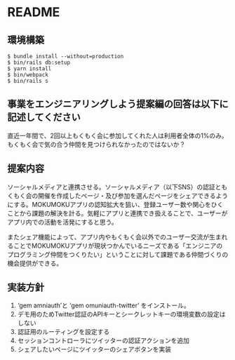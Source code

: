 # README

## 環境構築
```
$ bundle install --without=production
$ bin/rails db:setup
$ yarn install
$ bin/webpack
$ bin/rails s
```

## 事業をエンジニアリングしよう提案編の回答は以下に記述してください
直近一年間で、2回以上もくもく会に参加してくれた人は利用者全体の1%のみ。もくもく会で気の合う仲間を見つけられなかったのではないか？

## 提案内容

ソーシャルメディアと連携させる。ソーシャルメディア（以下SNS）の認証ともくもく会の開催を作成したページ・及び参加を選んだページをシェアできるようにする。MOKUMOKUアプリの認知拡大を狙い、登録ユーザー数や関心をひくことから課題の解決を計る。気軽にアプリと連携でき扱えることで、ユーザーがアプリ内での活動を活発にすると思う。

またシェア機能によって、アプリ内やもくもく会以外でのユーザー交流が生まれることでMOKUMOKUアプリが現状つかんでいるニーズである「エンジニアのプログラミング仲間をつくりたい」ということに対して課題である仲間づくりの機会提供ができる。

## 実装方針

1. ‘gem amniauth’と ‘gem omuniauth-twitter’ をインストール。
2. デモ用のためTwitter認証のAPIキーとシークレットキーの環境変数の設定はしない
3. 認証用のルーティングを設定する
4. セッションコントローラにツイッターの認証アクションを追加
5. シェアしたいページにツイッターのシェアボタンを実装